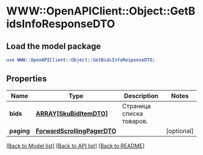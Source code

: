 # WWW::OpenAPIClient::Object::GetBidsInfoResponseDTO

## Load the model package
```perl
use WWW::OpenAPIClient::Object::GetBidsInfoResponseDTO;
```

## Properties
Name | Type | Description | Notes
------------ | ------------- | ------------- | -------------
**bids** | [**ARRAY[SkuBidItemDTO]**](SkuBidItemDTO.md) | Страница списка товаров. | 
**paging** | [**ForwardScrollingPagerDTO**](ForwardScrollingPagerDTO.md) |  | [optional] 

[[Back to Model list]](../README.md#documentation-for-models) [[Back to API list]](../README.md#documentation-for-api-endpoints) [[Back to README]](../README.md)


